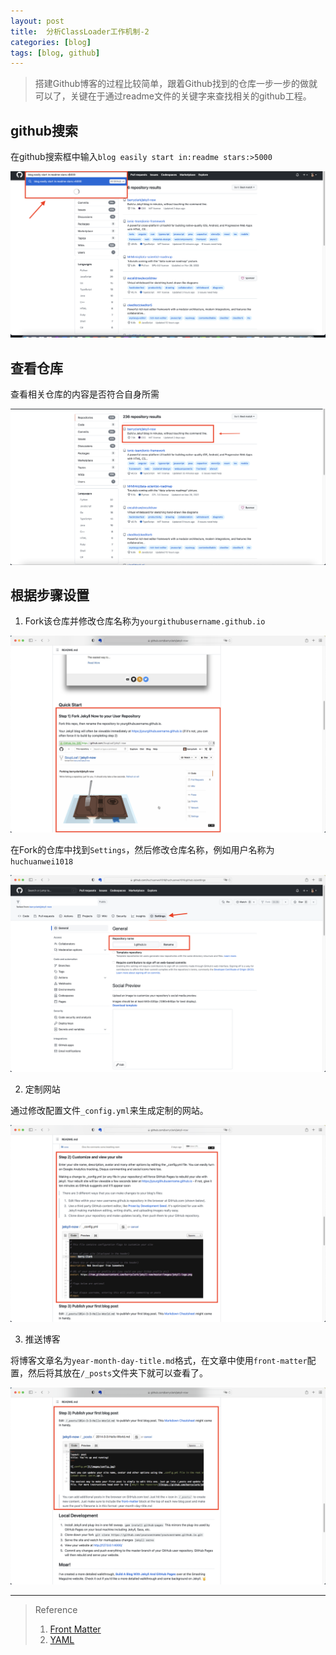 ```yaml
---
layout: post
title:  分析ClassLoader工作机制-2
categories: [blog]
tags: [blog, github]
---
```


> 搭建Github博客的过程比较简单，跟着Github找到的仓库一步一步的做就可以了，关键在于通过readme文件的关键字来查找相关的github工程。

<!--more-->

## github搜索

在github搜索框中输入`blog easily start in:readme stars:>5000`

![search](../img/posts/202301/github-search.png)

## 查看仓库

查看相关仓库的内容是否符合自身所需

![dig](../img/posts/202301/dig_repos.png)

## 根据步骤设置

1. Fork该仓库并修改仓库名称为`yourgithubusername.github.io`

![step1](../img/posts/202301/jekyll-now-step1.png)

在Fork的仓库中找到`Settings`，然后修改仓库名称，例如用户名称为`huchuanwei1018`

![step1.1](../img/posts/202301/jekyll-now-step1.1.png)

2. 定制网站

通过修改配置文件`_config.yml`来生成定制的网站。

![step2](../img/posts/202301/jekyll-now-step2.png)

3. 推送博客

将博客文章名为`year-month-day-title.md`格式，在文章中使用`front-matter`配置，然后将其放在`/_posts`文件夹下就可以查看了。

![step3](../img/posts/202301/jekyll-now-step3.png)

---
> Reference
> 1. [Front Matter](https://jekyllrb.com/docs/front-matter/)
> 2. [YAML](https://en.wikipedia.org/wiki/YAML)